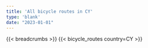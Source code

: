 ```yaml
---
title: 'All bicycle routes in CY'
type: 'blank'
date: "2023-01-01"
---
```


{{< breadcrumbs >}}
{{< bicycle_routes country=CY >}}
